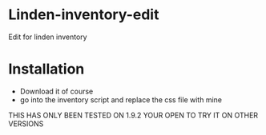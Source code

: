 # Linden-inventory-edit
Edit for linden inventory

# Installation 
-   Download it of course
-   go into the inventory script and replace the css file with mine

THIS HAS ONLY BEEN TESTED ON 1.9.2 YOUR OPEN TO TRY IT ON OTHER VERSIONS
